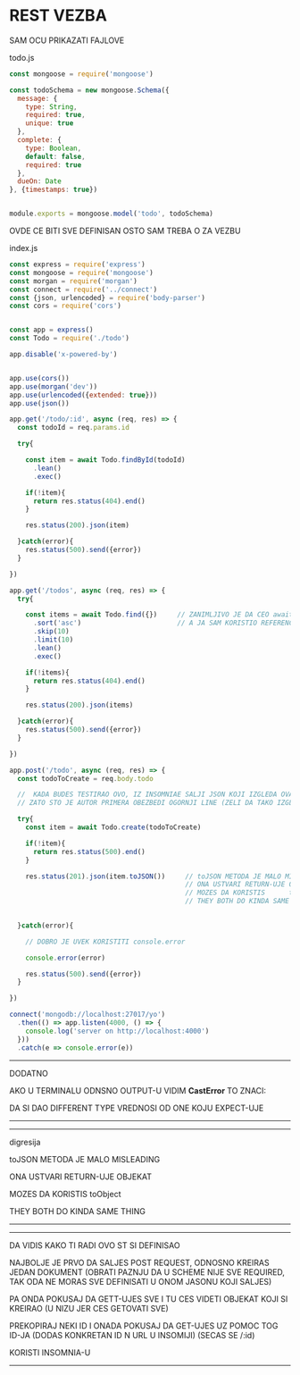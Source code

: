 # REST VEZBA

SAM OCU PRIKAZATI FAJLOVE

todo.js

```javascript
const mongoose = require('mongoose')

const todoSchema = new mongoose.Schema({
  message: {
    type: String,
    required: true,
    unique: true
  },
  complete: {
    type: Boolean,
    default: false,
    required: true
  },
  dueOn: Date
}, {timestamps: true})


module.exports = mongoose.model('todo', todoSchema)

```

OVDE CE BITI SVE DEFINISAN OSTO SAM TREBA O ZA VEZBU

index.js

```javascript
const express = require('express')
const mongoose = require('mongoose')
const morgan = require('morgan')
const connect = require('../connect')
const {json, urlencoded} = require('body-parser')
const cors = require('cors')


const app = express()
const Todo = require('./todo')

app.disable('x-powered-by')


app.use(cors())
app.use(morgan('dev'))
app.use(urlencoded({extended: true}))
app.use(json())

app.get('/todo/:id', async (req, res) => {
  const todoId = req.params.id

  try{

    const item = await Todo.findById(todoId)
      .lean()
      .exec()

    if(!item){
      return res.status(404).end()
    }

    res.status(200).json(item)

  }catch(error){
    res.status(500).send({error})
  }

})

app.get('/todos', async (req, res) => {
  try{

    const items = await Todo.find({})     // ZANIMLJIVO JE DA CEO await STATEMANT SCOTT MOSS INLINE-OVAO SOLE U json POZIV
      .sort('asc')                        // A JA SAM KORISTIO REFERENCE (AL ISWEET THING ABOUT await JESTE DA MOZE BITI INLINED)
      .skip(10)
      .limit(10)
      .lean()
      .exec()

    if(!items){
      return res.status(404).end()
    }

    res.status(200).json(items)

  }catch(error){
    res.status(500).send({error})
  }

})

app.post('/todo', async (req, res) => {
  const todoToCreate = req.body.todo

  //  KADA BUDES TESTIRAO OVO, IZ INSOMNIAE SALJI JSON KOJI IZGLEDA OVAKO {todo: {message: '',,} }
  // ZATO STO JE AUTOR PRIMERA OBEZBEDI OGORNJI LINE (ZELI DA TAKO IZGLEDA)

  try{
    const item = await Todo.create(todoToCreate)

    if(!item){
      return res.status(500).end()
    }

    res.status(201).json(item.toJSON())     // toJSON METODA JE MALO MISLEADING
                                            // ONA USTVARI RETURN-UJE OBJEKAT
                                            // MOZES DA KORISTIS      toObject
                                            // THEY BOTH DO KINDA SAME THING
    

  }catch(error){

    // DOBRO JE UVEK KORISTITI console.error

    console.error(error)

    res.status(500).send({error})
  }

})

connect('mongodb://localhost:27017/yo')
  .then(() => app.listen(4000, () => {
    console.log('server on http://localhost:4000')
  }))
  .catch(e => console.error(e))

```

******

DODATNO

AKO U TERMINALU ODNSNO OUTPUT-U VIDIM **CastError** TO ZNACI:

DA SI DAO DIFFERENT TYPE VREDNOSI OD ONE KOJU EXPECT-UJE

******

******

digresija

toJSON METODA JE MALO MISLEADING

ONA USTVARI RETURN-UJE OBJEKAT

MOZES DA KORISTIS      toObject

THEY BOTH DO KINDA SAME THING

******

******

DA VIDIS KAKO TI RADI OVO ST SI DEFINISAO

NAJBOLJE JE PRVO DA SALJES POST REQUEST, ODNOSNO KREIRAS JEDAN DOKUMENT (OBRATI PAZNJU DA U SCHEME NIJE SVE REQUIRED, TAK ODA NE MORAS SVE DEFINISATI U ONOM JASONU KOJI SALJES)

PA ONDA POKUSAJ DA GETT-UJES SVE I TU CES VIDETI OBJEKAT KOJI SI KREIRAO (U NIZU JER CES GETOVATI SVE)

PREKOPIRAJ NEKI ID I ONADA POKUSAJ DA GET-UJES UZ POMOC TOG ID-JA (DODAS KONKRETAN ID N URL U INSOMIJI) (SECAS SE /:id)

KORISTI INSOMNIA-U

******